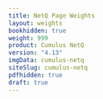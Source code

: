 ```yaml
---
title: NetQ Page Weights
layout: weights
bookhidden: true
weight: 999
product: Cumulus NetQ
version: "4.13"
imgData: cumulus-netq
siteSlug: cumulus-netq
pdfhidden: true
draft: true
---
```


